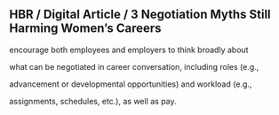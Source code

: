## HBR / Digital Article / 3 Negotiation Myths Still Harming Women’s Careers

encourage both employees and employers to think broadly about

what can be negotiated in career conversation, including roles (e.g.,

advancement or developmental opportunities) and workload (e.g.,

assignments, schedules, etc.), as well as pay.
